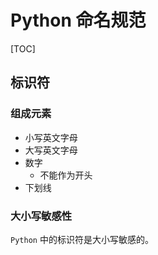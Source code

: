 # Python 命名规范

[TOC]

## 标识符

### 组成元素

* 小写英文字母
* 大写英文字母
* 数字
    * 不能作为开头
* 下划线

### 大小写敏感性

`Python` 中的标识符是大小写敏感的。

